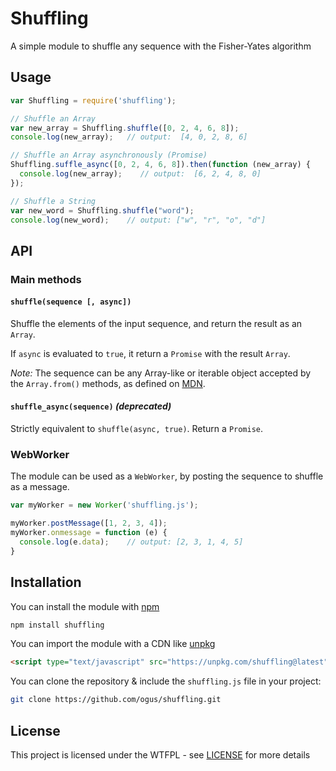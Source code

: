 # Shuffling

 A simple module to shuffle any sequence with the Fisher-Yates algorithm


## Usage

```js
var Shuffling = require('shuffling');

// Shuffle an Array
var new_array = Shuffling.shuffle([0, 2, 4, 6, 8]);  
console.log(new_array);   // output:  [4, 0, 2, 8, 6]

// Shuffle an Array asynchronously (Promise)
Shuffling.suffle_async([0, 2, 4, 6, 8]).then(function (new_array) {
  console.log(new_array);    // output:  [6, 2, 4, 8, 0]
});

// Shuffle a String
var new_word = Shuffling.shuffle("word");
console.log(new_word);    // output: ["w", "r", "o", "d"]
```

## API

### Main methods

#### `shuffle(sequence [, async])`

Shuffle the elements of the input sequence, and return the result as an `Array`.

If `async` is evaluated to `true`, it return a `Promise` with the result `Array`.

*Note:* The sequence can be any Array-like or iterable object accepted by the `Array.from()` methods, as defined on [MDN](https://developer.mozilla.org/en-US/docs/Web/JavaScript/Reference/Global_Objects/Array/from).

#### `shuffle_async(sequence)` *(deprecated)*

Strictly equivalent to `shuffle(async, true)`. Return a `Promise`.

### WebWorker

The module can be used as a `WebWorker`, by posting the sequence to shuffle as a message.

```js
var myWorker = new Worker('shuffling.js');

myWorker.postMessage([1, 2, 3, 4]);
myWorker.onmessage = function (e) {
  console.log(e.data);    // output: [2, 3, 1, 4, 5]
}
```


## Installation

You can install the module with [npm](https://www.npmjs.com/)
```sh
npm install shuffling
```

You can import the module with a CDN like [unpkg](https://unpkg.com/)
```html
<script type="text/javascript" src="https://unpkg.com/shuffling@latest"></script>
```

You can clone the repository & include the `shuffling.js` file in your project:
```sh
git clone https://github.com/ogus/shuffling.git
```


## License

This project is licensed under the WTFPL - see [LICENSE](LICENSE) for more details
